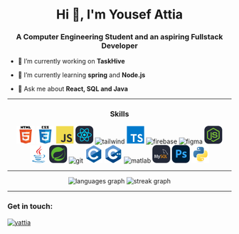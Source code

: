 <h1 align="center">Hi 👋, I'm Yousef Attia</h1>
<h3 align="center">A Computer Engineering Student and an aspiring Fullstack Developer</h3>

- 🔭 I’m currently working on **TaskHive**

- 🌱 I’m currently learning **spring** and **Node.js**

- 💬 Ask me about **React, SQL and Java**

---

<h3 align="center">Skills</h3>
<p align="center">
  <a href="https://www.w3.org/html/" target="_blank" rel="noreferrer" style="text-decoration: none;"><img src="https://raw.githubusercontent.com/devicons/devicon/master/icons/html5/html5-original-wordmark.svg" alt="html5" width="40" height="40"/></a>
  <a href="https://www.w3schools.com/css/" target="_blank" rel="noreferrer" style="text-decoration: none;"><img src="https://raw.githubusercontent.com/devicons/devicon/master/icons/css3/css3-original-wordmark.svg" alt="css3" width="40" height="40"/></a>
  <a href="https://developer.mozilla.org/en-US/docs/Web/JavaScript" target="_blank" rel="noreferrer" style="text-decoration: none;"><img src="https://raw.githubusercontent.com/devicons/devicon/master/icons/javascript/javascript-original.svg" alt="javascript" width="40" height="40"/></a>
  <a href="https://reactjs.org/" target="_blank" rel="noreferrer" style="text-decoration: none;"><img src="https://github.com/tandpfun/skill-icons/blob/main/icons/React-Dark.svg" alt="react" width="40" height="40"/></a>
  <a href="https://tailwindcss.com/" target="_blank" rel="noreferrer" style="text-decoration: none;"><img src="https://www.vectorlogo.zone/logos/tailwindcss/tailwindcss-icon.svg" alt="tailwind" width="40" height="40"/></a>
  <a href="https://www.typescriptlang.org/" target="_blank" rel="noreferrer"> <img src="https://raw.githubusercontent.com/devicons/devicon/master/icons/typescript/typescript-original.svg" alt="typescript" width="40" height="40"/></a>
  <a href="https://firebase.google.com/" target="_blank" rel="noreferrer" style="text-decoration: none;"><img src="https://www.vectorlogo.zone/logos/firebase/firebase-icon.svg" alt="firebase" width="40" height="40"/></a>
  <a href="https://www.figma.com/" target="_blank" rel="noreferrer" style="text-decoration: none;"><img src="https://www.vectorlogo.zone/logos/figma/figma-icon.svg" alt="figma" width="40" height="40"/></a>
  <a href="https://nodejs.org" target="_blank" rel="noreferrer" style="text-decoration: none;"><img src="https://github.com/tandpfun/skill-icons/blob/main/icons/NodeJS-Dark.svg" alt="nodejs" width="40" height="40"/></a>
  <a href="https://www.java.com" target="_blank" rel="noreferrer" style="text-decoration: none;"><img src="https://raw.githubusercontent.com/devicons/devicon/master/icons/java/java-original.svg" alt="java" width="40" height="40"/></a>
  <a href="https://spring.io/" target="_blank" rel="noreferrer" style="text-decoration: none;"><img src="https://github.com/tandpfun/skill-icons/blob/main/icons/Spring-Dark.svg" alt="spring" width="40" height="40"/></a>
  <a href="https://git-scm.com/" target="_blank" rel="noreferrer" style="text-decoration: none;"><img src="https://www.vectorlogo.zone/logos/git-scm/git-scm-icon.svg" alt="git" width="40" height="40"/></a>
  <a href="https://www.cprogramming.com/" target="_blank" rel="noreferrer" style="text-decoration: none;"><img src="https://raw.githubusercontent.com/devicons/devicon/master/icons/c/c-original.svg" alt="c" width="40" height="40"/></a>
  <a href="https://www.w3schools.com/cpp/" target="_blank" rel="noreferrer" style="text-decoration: none;"><img src="https://raw.githubusercontent.com/devicons/devicon/master/icons/cplusplus/cplusplus-original.svg" alt="cplusplus" width="40" height="40"/></a>
  <a href="https://www.mathworks.com/" target="_blank" rel="noreferrer" style="text-decoration: none;"><img src="https://upload.wikimedia.org/wikipedia/commons/2/21/Matlab_Logo.png" alt="matlab" width="40" height="40"/></a>
  <a href="https://www.mysql.com/" target="_blank" rel="noreferrer" style="text-decoration: none;"><img src="https://github.com/tandpfun/skill-icons/blob/main/icons/MySQL-Dark.svg" alt="mysql" width="40" height="40"/></a>
  <a href="https://www.photoshop.com/en" target="_blank" rel="noreferrer" style="text-decoration: none;"><img src="https://github.com/tandpfun/skill-icons/blob/main/icons/Photoshop.svg" alt="photoshop" width="40" height="40"/></a>
  <a href="https://www.python.org" target="_blank" rel="noreferrer" style="text-decoration: none;"><img src="https://raw.githubusercontent.com/devicons/devicon/master/icons/python/python-original.svg" alt="python" width="40" height="40"/></a>
</p>

---

<foreignObject width="100" height="100">
    <div align="center" class="flex flex-row">
      <img src="https://github-readme-stats.vercel.app/api/top-langs?username=Deeperr0&locale=en&hide_title=false&layout=compact&card_width=320&langs_count=5&theme=radical&hide_border=false" height="145" alt="languages graph"  />
       <img src="https://streak-stats.demolab.com?user=Deeperr0&locale=en&mode=daily&theme=radical&hide_border=false&border_radius=5" height="145" alt="streak graph"  />
</foreignObject>

---

<h3 align="left">Get in touch:</h3>
<p align="left">
<a href="https://linkedin.com/in/yattia" target="blank"><img align="center" src="https://raw.githubusercontent.com/rahuldkjain/github-profile-readme-generator/master/src/images/icons/Social/linked-in-alt.svg" alt="yattia" height="30" width="40" /></a>
</p>
